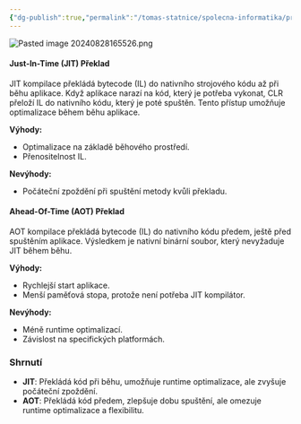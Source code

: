 ```yaml
---
{"dg-publish":true,"permalink":"/tomas-statnice/spolecna-informatika/programovaci-jazyk/behove-prostredi/jit-a-aot/","tags":["tomas","spolecna_informatika","programovaci_jazyky"],"noteIcon":""}
---
```


![Pasted image 20240828165526.png](/img/user/assets/img/Pasted%20image%2020240828165526.png)
#### Just-In-Time (JIT) Překlad
JIT kompilace překládá bytecode (IL) do nativního strojového kódu až při běhu aplikace. Když aplikace narazí na kód, který je potřeba vykonat, CLR přeloží IL do nativního kódu, který je poté spuštěn. Tento přístup umožňuje optimalizace během běhu aplikace.

**Výhody:**
- Optimalizace na základě běhového prostředí.
- Přenositelnost IL.

**Nevýhody:**
- Počáteční zpoždění při spuštění metody kvůli překladu.

#### Ahead-Of-Time (AOT) Překlad
AOT kompilace překládá bytecode (IL) do nativního kódu předem, ještě před spuštěním aplikace. Výsledkem je nativní binární soubor, který nevyžaduje JIT během běhu.

**Výhody:**
- Rychlejší start aplikace.
- Menší paměťová stopa, protože není potřeba JIT kompilátor.

**Nevýhody:**
- Méně runtime optimalizací.
- Závislost na specifických platformách.

### Shrnutí
- **JIT**: Překládá kód při běhu, umožňuje runtime optimalizace, ale zvyšuje počáteční zpoždění.
- **AOT**: Překládá kód předem, zlepšuje dobu spuštění, ale omezuje runtime optimalizace a flexibilitu.
